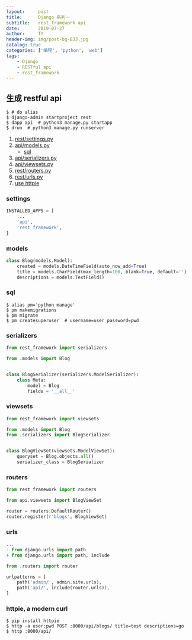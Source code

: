 ```yaml
---
layout:     post
title:      Django 系列一
subtitle:   rest_framework api
date:       2019-07-27
author:     TY
header-img: img/post-bg-BJJ.jpg
catalog: true
categories: ['编程', 'python', 'web']
tags:
    - Django
    - RESTful api
    - rest_framework
---
```


## 生成 restful api

```shell
$ # do alias
$ django-admin startproject rest
$ dapp api  # python3 manage.py startapp
$ drun  # python3 manage.py runserver
```

1. [rest/settings.py](#settings)
2. [api/models.py](#models)
    * [sql](#sql)
3. [api/serializers.py](#serializers)
4. [api/viewsets.py](#viewsets)
5. [rest/routers.py](#routers)
6. [rest/urls.py](#urls)
7. [use httpie](#httpie)

### settings

```python
INSTALLED_APPS = [
    ...
    'api',
    'rest_framework',
}
```
### models

```python
class Blog(models.Model):
    created = models.DateTimeField(auto_now_add=True)
    title = models.CharField(max_length=100, blank=True, default='')
    descriptions = models.TextField()
```

### sql

```shell
$ alias pm='python manage'
$ pm makemigrations
$ pm migrate
$ pm createsuperuser  # username=user password=pwd
```

### serializers

```python
from rest_framework import serializers

from .models import Blog


class BlogSerializer(serializers.ModelSerializer):
    class Meta:
        model = Blog
        fields = '__all__'
```

### viewsets

```python
from rest_framework import viewsets

from .models import Blog
from .serializers import BlogSerializer


class BlogViewSet(viewsets.ModelViewSet):
    queryset = Blog.objects.all()
    serializer_class = BlogSerializer
```

### routers

```python
from rest_framework import routers

from api.viewsets import BlogViewSet

router = routers.DefaultRouter()
router.register(r'blogs', BlogViewSet)
```

### urls

```python
...
- from django.urls import path
+ from django.urls import path, include

from .routers import router

urlpatterns = [
    path('admin/', admin.site.urls),
    path('api/', include(router.urls)),
]
```

### httpie, a modern curl

```shell
$ pip install httpie
$ http -a user:pwd POST :8000/api/blogs/ title=test descriptions=go
$ http :8000/api/
```
